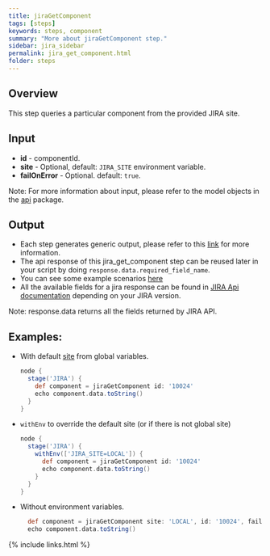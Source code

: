 ```yaml
---
title: jiraGetComponent
tags: [steps]
keywords: steps, component
summary: "More about jiraGetComponent step."
sidebar: jira_sidebar
permalink: jira_get_component.html
folder: steps
---
```


## Overview

This step queries a particular component from the provided JIRA site.

## Input

* **id** - componentId.
* **site** - Optional, default: `JIRA_SITE` environment variable.
* **failOnError** - Optional. default: `true`.

Note: For more information about input, please refer to the model objects in the [api](https://github.com/jenkinsci/jira-steps-plugin/tree/master/src/main/java/org/thoughtslive/jenkins/plugins/jira/api) package.

## Output

* Each step generates generic output, please refer to this [link](config.html#common-response--error-handling) for more information.
* The api response of this jira_get_component step can be reused later in your script by doing `response.data.required_field_name`.
* You can see some example scenarios [here](https://jenkinsci.github.io/jira-steps-plugin/common_usages.html)
* All the available fields for a jira response can be found in [JIRA Api documentation](https://docs.atlassian.com/jira/REST/) depending on your JIRA version.

Note: response.data returns all the fields returned by JIRA API.

## Examples:

* With default [site](config#environment-variables) from global variables.

  ```groovy
  node {
    stage('JIRA') {
      def component = jiraGetComponent id: '10024'
      echo component.data.toString()
    }
  }
  ```
* `withEnv` to override the default site (or if there is not global site)

  ```groovy
  node {
    stage('JIRA') {
      withEnv(['JIRA_SITE=LOCAL']) {
        def component = jiraGetComponent id: '10024'
        echo component.data.toString()
      }
    }
  }
  ```
* Without environment variables.

  ```groovy
    def component = jiraGetComponent site: 'LOCAL', id: '10024', failOnError: false
    echo component.data.toString()
  ```

{% include links.html %}
